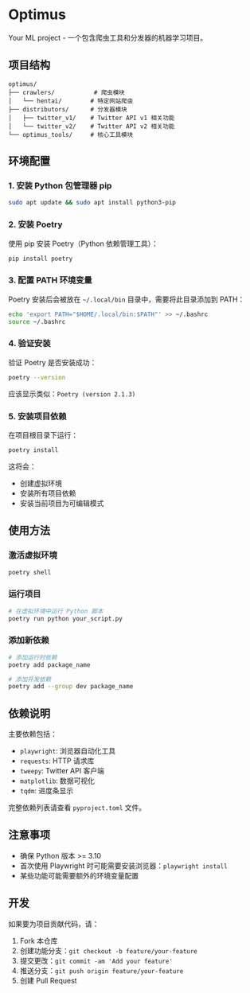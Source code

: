 # Optimus

Your ML project - 一个包含爬虫工具和分发器的机器学习项目。

## 项目结构

```
optimus/
├── crawlers/           # 爬虫模块
│   └── hentai/        # 特定网站爬虫
├── distributors/      # 分发器模块
│   ├── twitter_v1/    # Twitter API v1 相关功能
│   └── twitter_v2/    # Twitter API v2 相关功能
└── optimus_tools/     # 核心工具模块
```

## 环境配置

### 1. 安装 Python 包管理器 pip

```bash
sudo apt update && sudo apt install python3-pip
```

### 2. 安装 Poetry

使用 pip 安装 Poetry（Python 依赖管理工具）：

```bash
pip install poetry
```

### 3. 配置 PATH 环境变量

Poetry 安装后会被放在 `~/.local/bin` 目录中，需要将此目录添加到 PATH：

```bash
echo 'export PATH="$HOME/.local/bin:$PATH"' >> ~/.bashrc
source ~/.bashrc
```

### 4. 验证安装

验证 Poetry 是否安装成功：

```bash
poetry --version
```

应该显示类似：`Poetry (version 2.1.3)`

### 5. 安装项目依赖

在项目根目录下运行：

```bash
poetry install
```

这将会：
- 创建虚拟环境
- 安装所有项目依赖
- 安装当前项目为可编辑模式

## 使用方法

### 激活虚拟环境

```bash
poetry shell
```

### 运行项目

```bash
# 在虚拟环境中运行 Python 脚本
poetry run python your_script.py
```

### 添加新依赖

```bash
# 添加运行时依赖
poetry add package_name

# 添加开发依赖
poetry add --group dev package_name
```

## 依赖说明

主要依赖包括：
- `playwright`: 浏览器自动化工具
- `requests`: HTTP 请求库
- `tweepy`: Twitter API 客户端
- `matplotlib`: 数据可视化
- `tqdm`: 进度条显示

完整依赖列表请查看 `pyproject.toml` 文件。

## 注意事项

- 确保 Python 版本 >= 3.10
- 首次使用 Playwright 时可能需要安装浏览器：`playwright install`
- 某些功能可能需要额外的环境变量配置

## 开发

如果要为项目贡献代码，请：

1. Fork 本仓库
2. 创建功能分支：`git checkout -b feature/your-feature`
3. 提交更改：`git commit -am 'Add your feature'`
4. 推送分支：`git push origin feature/your-feature`
5. 创建 Pull Request
